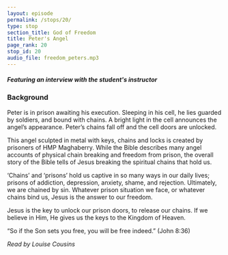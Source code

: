 ```yaml
---
layout: episode
permalink: /stops/20/
type: stop
section_title: God of Freedom
title: Peter's Angel
page_rank: 20
stop_id: 20
audio_file: freedom_peters.mp3
---
```


#### *Featuring an interview with the student's instructor*

### Background

Peter is in prison awaiting his execution.  Sleeping in his cell, he lies guarded by soldiers, and bound with chains.  A bright light in the cell announces the angel’s appearance.  Peter’s chains fall off and the cell doors are unlocked.

This angel sculpted in metal with keys, chains and locks is created by prisoners of HMP Maghaberry. While the Bible describes many angel accounts of physical chain breaking and freedom from prison, the overall story of the Bible tells of Jesus breaking the spiritual chains that hold us.  

‘Chains’ and ‘prisons’ hold us captive in so many ways in our daily lives; prisons of addiction, depression, anxiety, shame, and rejection.  Ultimately, we are chained by sin.  Whatever prison situation we face, or whatever chains bind us, Jesus is the answer to our freedom.  

Jesus is the key to unlock our prison doors, to release our chains.  If we believe in Him, He gives us the keys to the Kingdom of Heaven.

“So if the Son sets you free, you will be free indeed.” (John 8:36)

_Read by Louise Cousins_